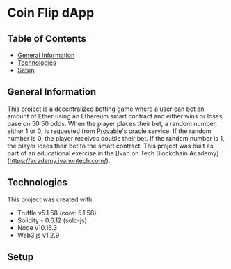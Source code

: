 # Coin Flip dApp

## Table of Contents

- [General Information](#general-information)
- [Technologies](#technologies)
- [Setup](#setup)

## General Information

This project is a decentralized betting game where a user can bet an amount of Ether using an Ethereum smart contract and either wins or loses base on 50:50 odds. When the player places their bet, a random number, either 1 or 0, is requested from [Provable](https://provable.xyz/)'s oracle service. If the random number is 0, the player receives double their bet. If the random number is 1, the player loses their bet to the smart contract. This project was built as part of an educational exercise in the [Ivan on Tech Blockchain Academy] (https://academy.ivanontech.com/).

## Technologies

This project was created with:

- Truffle v5.1.58 (core: 5.1.58)
- Solidity - 0.6.12 (solc-js)
- Node v10.16.3
- Web3.js v1.2.9

## Setup
